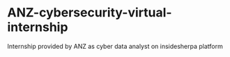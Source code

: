 # ANZ-cybersecurity-virtual-internship
Internship provided by ANZ as cyber data analyst on insidesherpa platform
